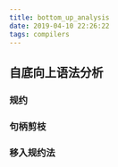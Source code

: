```yaml
---
title: bottom_up_analysis
date: 2019-04-10 22:26:22
tags: compilers
---
```

## 自底向上语法分析
### 规约
### 句柄剪枝
### 移入规约法
